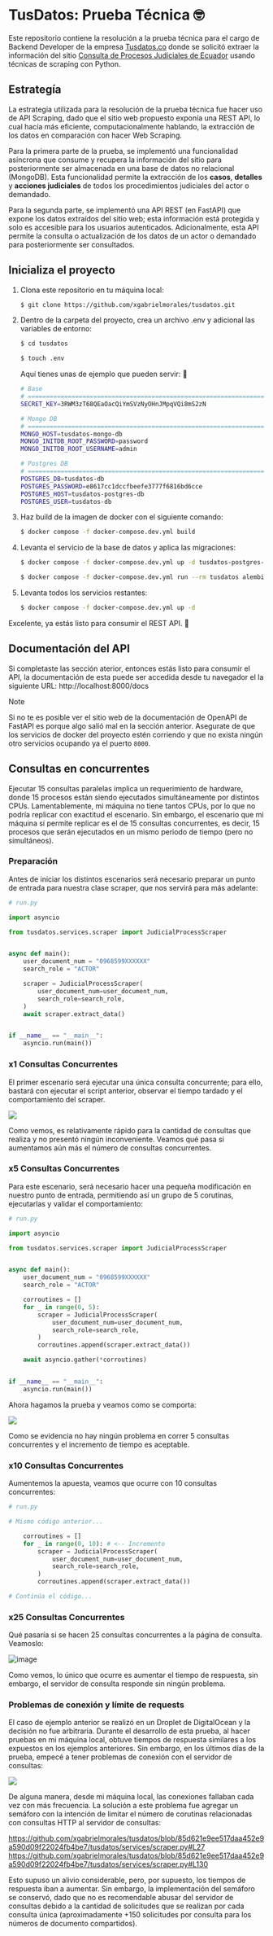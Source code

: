 # TusDatos: Prueba Técnica 🤓

Este repositorio contiene la resolución a la prueba técnica para el cargo de Backend Developer de la empresa [Tusdatos.co](https://www.tusdatos.co/) donde se solicitó extraer la información del sitio [Consulta de Procesos Judiciales de Ecuador](https://procesosjudiciales.funcionjudicial.gob.ec/expel-busqueda-avanzada) usando técnicas de scraping con Python.

## Estrategía

La estrategia utilizada para la resolución de la prueba técnica fue hacer uso de API Scraping, dado que el sitio web propuesto exponía una REST API, lo cual hacía más eficiente, computacionalmente hablando, la extracción de los datos en comparación con hacer Web Scraping.

Para la primera parte de la prueba, se implementó una funcionalidad asíncrona que consume y recupera la información del sitio para posteriormente ser almacenada en una base de datos no relacional (MongoDB). Esta funcionalidad permite la extracción de los **casos**, **detalles** y **acciones judiciales** de todos los procedimientos judiciales del actor o demandado.

Para la segunda parte, se implementó una API REST (en FastAPI) que expone los datos extraídos del sitio web; esta información está protegida y solo es accesible para los usuarios autenticados. Adicionalmente, esta API permite la consulta o actualización de los datos de un actor o demandado para posteriormente ser consultados.

## Inicializa el proyecto

1. Clona este repositorio en tu máquina local:
   ```bash
   $ git clone https://github.com/xgabrielmorales/tusdatos.git
   ````

2. Dentro de la carpeta del proyecto, crea un archivo .env y adicional las variables de entorno:
   ```bash
   $ cd tusdatos
   ````
   ```bash
   $ touch .env
   ````
   Aquí tienes unas de ejemplo que pueden servir: 🤙
    ```bash
    # Base
    # ==============================================================================
    SECRET_KEY=3RWM3zT68QEaOacQiYmSVzNyOHnJMpqVQi8mS2zN
    
    # Mongo DB
    # ==============================================================================
    MONGO_HOST=tusdatos-mongo-db
    MONGO_INITDB_ROOT_PASSWORD=password
    MONGO_INITDB_ROOT_USERNAME=admin
    
    # Postgres DB
    # ==============================================================================
    POSTGRES_DB=tusdatos-db
    POSTGRES_PASSWORD=e8617cc1dccfbeefe3777f6816bd6cce
    POSTGRES_HOST=tusdatos-postgres-db
    POSTGRES_USER=tusdatos-db
    ```


3. Haz build de la imagen de docker con el siguiente comando:
   ```bash
   $ docker compose -f docker-compose.dev.yml build
   ```

4. Levanta el servicio de la base de datos y aplica las migraciones:
   ```bash
   $ docker compose -f docker-compose.dev.yml up -d tusdatos-postgres-db
   ```
   ```bash
   $ docker compose -f docker-compose.dev.yml run --rm tusdatos alembic upgrade head
   ```

5. Levanta todos los servicios restantes:
   ```bash
   $ docker compose -f docker-compose.dev.yml up -d
   ```

Excelente, ya estás listo para consumir el REST API. 💪

## Documentación del API

Si completaste las sección aterior, entonces estás listo para consumir el API, la documentación de esta puede ser accedida desde tu navegador el la siguiente URL: http://localhost:8000/docs

> [!NOTE]
> Si no te es posible ver el sitio web de la documentación de OpenAPI de FastAPI es porque algo salió mal en la sección anterior. Asegurate de que los servicios de docker del proyecto estén corriendo y que no exista ningún otro servicios ocupando ya el puerto `8000`.
> 

## Consultas en concurrentes

Ejecutar 15 consultas paralelas implica un requerimiento de hardware, donde 15 procesos están siendo ejecutados simultáneamente por distintos CPUs. Lamentablemente, mi máquina no tiene tantos CPUs, por lo que no podría replicar con exactitud el escenario. Sin embargo, el escenario que mi máquina sí permite replicar es el de 15 consultas concurrentes, es decir, 15 procesos que serán ejecutados en un mismo periodo de tiempo (pero no simultáneos).

### Preparación

Antes de iniciar los distintos escenarios será necesario preparar un punto de entrada para nuestra clase scraper, que nos servirá para más adelante:

```python
# run.py

import asyncio

from tusdatos.services.scraper import JudicialProcessScraper


async def main():
    user_document_num = "0968599XXXXXX"
    search_role = "ACTOR"

    scraper = JudicialProcessScraper(
        user_document_num=user_document_num,
        search_role=search_role,
    )
    await scraper.extract_data()


if __name__ == "__main__":
    asyncio.run(main())
```

### x1 Consultas Concurrentes

El primer escenario será ejecutar una única consulta concurrente; para ello, bastará con ejecutar el script anterior, observar el tiempo tardado y el comportamiento del scraper.

![](https://i.ibb.co/MN3yQFM/x1-consulta-concurrente.png)

Como vemos, es relativamente rápido para la cantidad de consultas que realiza y no presentó ningún inconveniente. Veamos qué pasa si aumentamos aún más el número de consultas concurrentes.

### x5 Consultas Concurrentes

Para este escenario, será necesario hacer una pequeña modificación en nuestro punto de entrada, permitiendo así un grupo de 5 corutinas, ejecutarlas y validar el comportamiento:

```python
# run.py

import asyncio

from tusdatos.services.scraper import JudicialProcessScraper


async def main():
    user_document_num = "0968599XXXXXX"
    search_role = "ACTOR"

    corroutines = []
    for _ in range(0, 5):
        scraper = JudicialProcessScraper(
            user_document_num=user_document_num,
            search_role=search_role,
        )
        corroutines.append(scraper.extract_data())

    await asyncio.gather(*corroutines)


if __name__ == "__main__":
    asyncio.run(main())
```

Ahora hagamos la prueba y veamos como se comporta:

![](https://i.ibb.co/1LcPRSC/x5-consulta-concurrente.png)

Como se evidencia no hay ningún problema en correr 5 consultas concurrentes y el incremento de tiempo es aceptable.
   
### x10 Consultas Concurrentes

Aumentemos la apuesta, veamos que ocurre con 10 consultas concurrentes:

```python
# run.py

# Mismo código anterior...

    corroutines = []
    for _ in range(0, 10): # <-- Incremento
        scraper = JudicialProcessScraper(
            user_document_num=user_document_num,
            search_role=search_role,
        )
        corroutines.append(scraper.extract_data())

# Continúa el código...
```

### x25 Consultas Concurrentes

Qué pasaría si se hacen 25 consultas concurrentes a la página de consulta. Veamoslo:

![image](https://github.com/xgabrielmorales/tusdatos/assets/50029987/96326c09-4a30-4bcf-932c-f39537f0eeb5)

Como vemos, lo único que ocurre es aumentar el tiempo de respuesta, sin embargo, el servidor de consulta responde sin ningún problema.

### Problemas de conexión y límite de requests

El caso de ejemplo anterior se realizó en un Droplet de DigitalOcean y la decisión no fue arbitraria. Durante el desarrollo de esta prueba, al hacer pruebas en mi máquina local, obtuve tiempos de respuesta similares a los expuestos en los ejemplos anteriores. Sin embargo, en los últimos días de la prueba, empecé a tener problemas de conexión con el servidor de consultas:

![](https://i.ibb.co/bFPh57S/httpx-error-conexion.png)

De alguna manera, desde mi máquina local, las conexiones fallaban cada vez con más frecuencia. La solución a este problema fue agregar un semáforo con la intención de limitar el número de corutinas relacionadas con consultas HTTP al servidor de consultas:

https://github.com/xgabrielmorales/tusdatos/blob/85d621e9ee517daa452e9a590d09f22024fb4be7/tusdatos/services/scraper.py#L27
https://github.com/xgabrielmorales/tusdatos/blob/85d621e9ee517daa452e9a590d09f22024fb4be7/tusdatos/services/scraper.py#L130

Esto supuso un alivio considerable, pero, por supuesto, los tiempos de respuesta iban a aumentar. Sin embargo, la implementación del semáforo se conservó, dado que no es recomendable abusar del servidor de consultas debido a la cantidad de solicitudes que se realizan por cada consulta única (aproximadamente +150 solicitudes por consulta para los números de documento compartidos).
